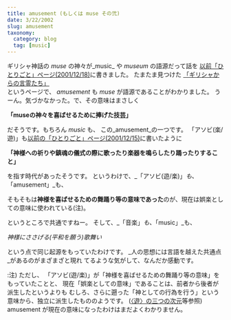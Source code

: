 ```yaml
---
title: amusement (もしくは muse その弐)
date: 3/22/2002
slug: amusement
taxonomy:
  category: blog
  tag: [music]
---
```


ギリシャ神話の _muse_ の神々が_music_ や  _museum_ の語源だって話を
[以前「ひとりごと」ページ(2001/12/18)](ひとりごと/2001#muse)に書きました。
たまたま見つけた
[「ギリシャからの言霊たち」](http://wedder.net/kotoba/greek.html)    
というページで、 
_amusement_ も _muse_ が語源であることがわかりました。
うーん。気づかなかった。で、その意味はまさしく
> 
**「museの神々を喜ばせるために捧げた技芸」**

だそうです。もちろん _music_ も、
この_amusement_の一つです。
「アソビ(楽/遊)」も[以前の「ひとりごと」ページ(2001/12/15)](ひとりごと/2001#on-gaku)に書いたように
> 
**「神様への祈りや鎮魂の儀式の際に歌ったり楽器を鳴らしたり踊ったりすること」**

を指す時代があったそうです。
というわけで、_「アソビ(遊/楽)」_も、_「amusement」_も、
> 
そもそもは**神様を喜ばせるための舞踊り等の意味であった**のが、現在は娯楽としての意味に使われている(注)。

というところで共通ですねー。
そして、_「音楽」_も、_「music」_も、
> 
_神様にささげる(平和を願う)歌舞い_

という点で同じ起源をもっていたわけです。
_人の思想には言語を越えた共通点_があるのがまざまざと現れ
てるような気がして、なんだか感動です。

:注) ただし、
「アソビ(遊/楽)」が「神様を喜ばせるための舞踊り等の意味」をもっていたことと、
現在「娯楽としての意味」であることは、前者から後者が派生したというよりも
むしろ、さらに遡った「神としての行為を行う」という意味から、独立に派生したもののようです。
([〈遊〉の三つの次元](http://member.nifty.ne.jp/haruki/works/yuu/yuu3d.htm)等参照)
amusement が現在の意味になったわけはまだよくわかりません。